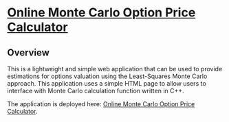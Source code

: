 # [Online Monte Carlo Option Price Calculator](https://rogerli2020.github.io/Monte-Carlo-Option-Price-Calculator-Website/)

## Overview
This is a lightweight and simple web application that can be used to provide estimations for options valuation using the Least-Squares Monte Carlo approach. This application uses a simple HTML page to allow users to interface with Monte Carlo calculation function written in C++.

The application is deployed here: [Online Monte Carlo Option Price Calculator](https://rogerli2020.github.io/Monte-Carlo-Option-Price-Calculator-Website/).


